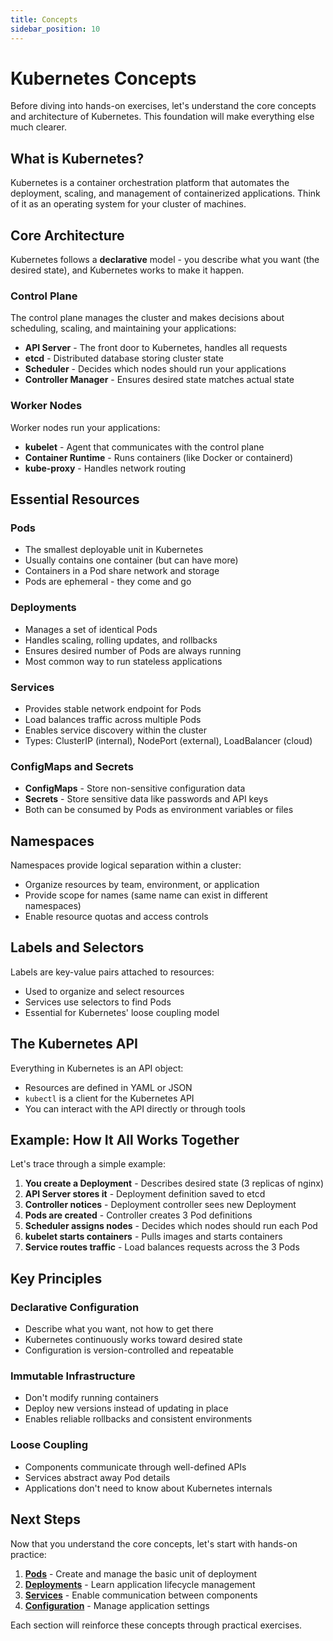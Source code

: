```yaml
---
title: Concepts
sidebar_position: 10
---
```


# Kubernetes Concepts

Before diving into hands-on exercises, let's understand the core concepts and architecture of Kubernetes. This foundation will make everything else much clearer.

## What is Kubernetes?

Kubernetes is a container orchestration platform that automates the deployment, scaling, and management of containerized applications. Think of it as an operating system for your cluster of machines.

## Core Architecture

Kubernetes follows a **declarative** model - you describe what you want (the desired state), and Kubernetes works to make it happen.

### Control Plane
The control plane manages the cluster and makes decisions about scheduling, scaling, and maintaining your applications:

- **API Server** - The front door to Kubernetes, handles all requests
- **etcd** - Distributed database storing cluster state
- **Scheduler** - Decides which nodes should run your applications
- **Controller Manager** - Ensures desired state matches actual state

### Worker Nodes
Worker nodes run your applications:

- **kubelet** - Agent that communicates with the control plane
- **Container Runtime** - Runs containers (like Docker or containerd)
- **kube-proxy** - Handles network routing

## Essential Resources

### Pods
- The smallest deployable unit in Kubernetes
- Usually contains one container (but can have more)
- Containers in a Pod share network and storage
- Pods are ephemeral - they come and go

### Deployments
- Manages a set of identical Pods
- Handles scaling, rolling updates, and rollbacks
- Ensures desired number of Pods are always running
- Most common way to run stateless applications

### Services
- Provides stable network endpoint for Pods
- Load balances traffic across multiple Pods
- Enables service discovery within the cluster
- Types: ClusterIP (internal), NodePort (external), LoadBalancer (cloud)

### ConfigMaps and Secrets
- **ConfigMaps** - Store non-sensitive configuration data
- **Secrets** - Store sensitive data like passwords and API keys
- Both can be consumed by Pods as environment variables or files

## Namespaces

Namespaces provide logical separation within a cluster:
- Organize resources by team, environment, or application
- Provide scope for names (same name can exist in different namespaces)
- Enable resource quotas and access controls

## Labels and Selectors

Labels are key-value pairs attached to resources:
- Used to organize and select resources
- Services use selectors to find Pods
- Essential for Kubernetes' loose coupling model

## The Kubernetes API

Everything in Kubernetes is an API object:
- Resources are defined in YAML or JSON
- `kubectl` is a client for the Kubernetes API
- You can interact with the API directly or through tools

## Example: How It All Works Together

Let's trace through a simple example:

1. **You create a Deployment** - Describes desired state (3 replicas of nginx)
2. **API Server stores it** - Deployment definition saved to etcd
3. **Controller notices** - Deployment controller sees new Deployment
4. **Pods are created** - Controller creates 3 Pod definitions
5. **Scheduler assigns nodes** - Decides which nodes should run each Pod
6. **kubelet starts containers** - Pulls images and starts containers
7. **Service routes traffic** - Load balances requests across the 3 Pods

## Key Principles

### Declarative Configuration
- Describe what you want, not how to get there
- Kubernetes continuously works toward desired state
- Configuration is version-controlled and repeatable

### Immutable Infrastructure
- Don't modify running containers
- Deploy new versions instead of updating in place
- Enables reliable rollbacks and consistent environments

### Loose Coupling
- Components communicate through well-defined APIs
- Services abstract away Pod details
- Applications don't need to know about Kubernetes internals

## Next Steps

Now that you understand the core concepts, let's start with hands-on practice:

1. **[Pods](../pods)** - Create and manage the basic unit of deployment
2. **[Deployments](../deployments)** - Learn application lifecycle management
3. **[Services](../services)** - Enable communication between components
4. **[Configuration](../configuration)** - Manage application settings

Each section will reinforce these concepts through practical exercises.